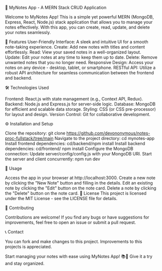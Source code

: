  📝 MyNotes App - A MERN Stack CRUD Application

Welcome to MyNotes App! This is a simple yet powerful MERN (MongoDB, Express, React, Node.js) stack application that allows you to manage your notes effectively. With this app, you can create, read, update, and delete your notes seamlessly.

🚀 Features
User-Friendly Interface: A sleek and intuitive UI for a smooth note-taking experience.
Create: Add new notes with titles and content effortlessly.
Read: View your saved notes in a well-organized layout.
Update: Edit your notes at any time to keep them up to date.
Delete: Remove unwanted notes that you no longer need.
Responsive Design: Access your notes on any device - desktop, tablet, or smartphone.
RESTful API: Utilize a robust API architecture for seamless communication between the frontend and backend.

🛠️ Technologies Used

Frontend: React.js with state management (e.g., Context API, Redux).
Backend: Node.js and Express.js for server-side logic.
Database: MongoDB for efficient and scalable data storage.
Styling: CSS (or CSS pre-processor) for layout and design.
Version Control: Git for collaborative development.

⚙️ Installation and Setup

Clone the repository: git clone https://github.com/devononymous/notes-proc-fullstack/tree/main
Navigate to the project directory: cd mynotes-app
Install frontend dependencies: cd/backend/npm install
Install backend dependencies: cd/frontend/ npm install
Configure the MongoDB connection: Update server/config/config.js with your MongoDB URI.
Start the server and client concurrently: npm run dev

📜 Usage

Access the app in your browser at http://localhost:3000.
Create a new note by clicking the "New Note" button and filling in the details.
Edit an existing note by clicking the "Edit" button on the note card.
Delete a note by clicking the "Delete" button on the note card.
📝 License
This project is licensed under the MIT License - see the LICENSE file for details.

🤝 Contributing

Contributions are welcome! If you find any bugs or have suggestions for improvements, feel free to open an issue or submit a pull request.

📞 Contact

You can fork and make changes to this project. Improvements to this projects is appreciated.

Start managing your notes with ease using MyNotes App! 📚📝 Give it a try and stay organized.
